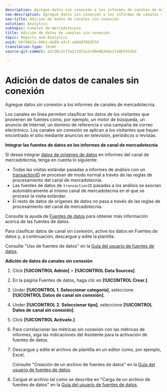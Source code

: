 ```yaml
---
description: Agregue datos sin conexión a los informes de canales de mercadotecnia.
seo-description: Agregue datos sin conexión a los informes de canales de mercadotecnia.
seo-title: Adición de datos de canales sin conexión
solution: Analytics
subtopic: Canales de mercadotecnia
title: Adición de datos de canales sin conexión
topic: Reports and Analytics
uuid: bbf4661a-b6b1-4a89-a3cf-ae8dd785d37d
translation-type: tm+mt
source-git-commit: a2c38c2cf3a2c1451e2c60e003ebe1fa9bfd145d

---
```



# Adición de datos de canales sin conexión

Agregue datos sin conexión a los informes de canales de mercadotecnia.

Los canales en línea permiten clasificar los datos de los visitantes que provienen de fuentes como, por ejemplo, un motor de búsqueda, un anuncio de Internet, un dominio de referencia o una campaña de correo electrónico. Los canales sin conexión se aplican a los visitantes que hayan encontrado el sitio mediante anuncios en televisión, periódicos o revistas.

**Integrar las fuentes de datos en los informes de canal de mercadotecnia**

Si desea integrar [datos de orígenes de datos](https://marketing.adobe.com/resources/help/en_US/sc/datasources/c_faq.html) en informes del canal de mercadotecnia, tenga en cuenta lo siguiente:

* Todas las visitas estándar pasadas a informes de análisis con un [transactionID](https://marketing.adobe.com/resources/help/en_US/sc/datasources/c_Transaction_ID.html) se procesan de modo normal a través de las reglas de procesamiento del canal de mercadotecnia.
* Las fuentes de datos de `transactionID` pasadas a los análisis se asocian automáticamente al mismo canal de mercadotecnia en el que se procesó la visita estándar.
* El resto de datos de orígenes de datos no pasa a través de las reglas de procesamiento del canal de mercadotecnia.

Consulte la ayuda de [Fuentes de datos](https://marketing.adobe.com/resources/help/en_US/sc/datasources/index.html) para obtener más información acerca de las fuentes de datos.

Para clasificar datos de canal sin conexión, active los datos en Fuentes de datos y, a continuación, descargue y edite la plantilla.

Consulte "Uso de fuentes de datos" en la [Guía del usuario de fuentes de datos](https://marketing.adobe.com/resources/help/en_US/sc/datasources/index.html).

**Adición de datos de canales sin conexión**

1. Click **[!UICONTROL Admin]** &gt; **[!UICONTROL Data Sources]**.
1. En la página Fuentes de datos, haga clic en **[!UICONTROL Crear.]**
1. Under **[!UICONTROL 1. Seleccionar categoría]**, seleccione **[!UICONTROL Datos de canal sin conexión]**.
1. Under **[!UICONTROL 2. Seleccionar tipo]**, seleccione **[!UICONTROL Datos de canal sin conexión]**.
1. Click **[!UICONTROL Activate.]**
1. Para correlacionar las métricas sin conexión con las métricas de informes, siga las indicaciones del Asistente para la activación de fuentes de datos.
1. Descargue y edite el archivo de plantilla en un editor como, por ejemplo, Excel.

   Consulte "Creación de un archivo de fuentes de datos" en la [Guía del usuario de fuentes de datos](https://marketing.adobe.com/resources/help/en_US/sc/datasources/index.html).

1. Cargue el archivo tal como se describe en "Carga de un archivo de fuentes de datos" en la [Guía del usuario de fuentes de datos](https://marketing.adobe.com/resources/help/en_US/sc/datasources/index.html).
